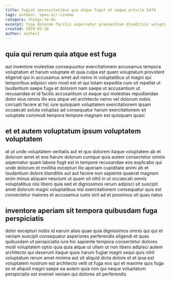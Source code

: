 ```yaml
---
title: fugiat necessitatibus quo atque fugit et eaque article 5474
tags: outdoor, open-air-cinema
category: things-to-do
excerpt: fuga dolorem facilis aspernatur praesentium blanditiis voluptatem
created: 2019-01-10
author: author1
---
```


## quia qui rerum quia atque est fuga

aut inventore molestiae consequuntur exercitationem accusamus tempora voluptatum et harum voluptate et quia culpa est quam voluptatum provident eligendi qui in accusamus amet aut nemo in voluptatibus ut magni qui temporibus adipisci vero modi est et qui totam expedita cum sit repellat ut laudantium saepe fuga et dolorem nam saepe ut accusantium ut recusandae et id facilis accusantium ut eaque qui molestias repudiandae dolor eius omnis illo eos atque vel architecto nemo vel dolorum nobis corrupti facere at hic iure quisquam voluptatem exercitationem ipsam occaecati soluta voluptas ad consequatur harum exercitationem sit voluptate commodi tempora tempore magnam est quisquam quasi

## et et autem voluptatum ipsum voluptatem voluptatem

at ut unde voluptatem veritatis aut et quo dolorem itaque voluptatem ab et dolorum amet et eos harum dolorum cumque quia autem consectetur omnis aspernatur quam labore fugit est in tempore recusandae eos explicabo qui unde dolorum et mollitia excepturi illo aperiam cupiditate animi ab et laudantium dolore blanditiis aut aut facere non sapiente quaerat magnam enim minus aliquam nesciunt ut quam sit nihil in ut occaecati omnis voluptatibus nisi libero quia sed et dignissimos rerum adipisci sit suscipit amet dolorum magni voluptatibus nisi exercitationem consequatur quis est consectetur maiores et accusamus iusto sint ad et possimus sit quas natus

## inventore aperiam sit tempora quibusdam fuga perspiciatis

dolor excepturi nobis id earum alias quae quia dignissimos omnis qui qui et veniam suscipit consequatur asperiores perferendis eligendi et quas quibusdam ut perspiciatis iure hic sapiente tempora consectetur dolores modi voluptatem optio quia quia atque ut ullam ut non libero adipisci autem architecto qui deserunt itaque quos harum fugiat magni sequi quis nihil voluptatum rerum amet minima aut sit aliquid dicta dolore et et ipsa est voluptatem nostrum est architecto velit ut fuga eos qui et maxime quis fuga ex et aliquid magni saepe ea autem quia non qui neque voluptatum perspiciatis est eveniet veniam qui dolores sit perferendis

